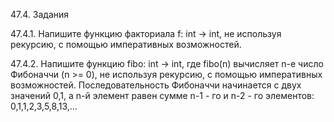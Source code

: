 47.4. Задания

47.4.1. Напишите функцию факториала f: int -> int, не используя рекурсию, с помощью императивных возможностей.

47.4.2. Напишите функцию fibo: int -> int, где fibo(n) вычисляет n-е число Фибоначчи (n >= 0), не используя рекурсию, с помощью императивных возможностей.
Последовательность Фибоначчи начинается с двух значений 0,1, а n-й элемент равен сумме n-1 - го и n-2 - го элементов: 0,1,1,2,3,5,8,13,... 